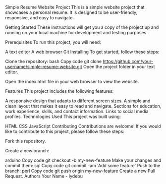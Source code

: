 Simple Resume Website Project
This is a simple website project that showcases a personal resume. It is designed to be user-friendly, responsive, and easy to navigate.

Getting Started
These instructions will get you a copy of the project up and running on your local machine for development and testing purposes.

Prerequisites
To run this project, you will need:

A text editor
A web browser
Git
Installing
To get started, follow these steps:

Clone the repository:
bash
Copy code
git clone https://github.com/your-username/simple-resume-website.git
Open the project folder in your text editor.

Open the index.html file in your web browser to view the website.

Features
This project includes the following features:

A responsive design that adapts to different screen sizes.
A simple and clean layout that makes it easy to read and navigate.
Sections for education, work experience, skills, and contact information.
Links to social media profiles.
Technologies Used
This project was built using:

HTML
CSS
JavaScript
Contributing
Contributions are welcome! If you would like to contribute to this project, please follow these steps:

Fork this repository.

Create a new branch:

arduino
Copy code
git checkout -b my-new-feature
Make your changes and commit them:
sql
Copy code
git commit -am 'Add some feature'
Push to the branch:
perl
Copy code
git push origin my-new-feature
Create a new Pull Request.
Authors
Your Name - Iydebu
